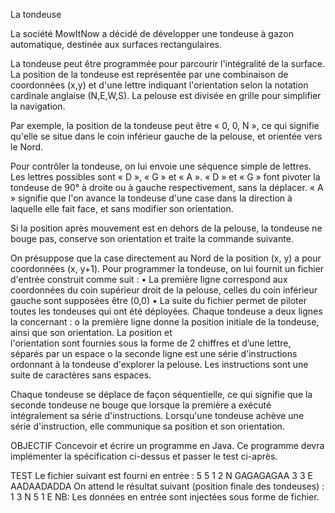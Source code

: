 La tondeuse

La société MowItNow a décidé de développer une tondeuse à gazon automatique, destinée aux surfaces rectangulaires.

La tondeuse peut être programmée pour parcourir l'intégralité de la surface. La position de la tondeuse est représentée par une combinaison de coordonnées (x,y) et d'une lettre indiquant l'orientation selon la notation cardinale anglaise (N,E,W,S). La pelouse est divisée en grille pour simplifier la navigation.

Par exemple, la position de la tondeuse peut être « 0, 0, N », ce qui signifie qu'elle se situe dans le coin inférieur gauche de la pelouse, et orientée vers le Nord.

Pour contrôler la tondeuse, on lui envoie une séquence simple de lettres. Les lettres possibles sont « D », « G » et « A ». « D » et « G » font pivoter la tondeuse de 90° à droite ou à gauche respectivement, sans la déplacer. « A » signifie que l'on avance la tondeuse d'une case dans la direction à laquelle elle fait face, et sans modifier son orientation.

Si la position après mouvement est en dehors de la pelouse, la tondeuse ne bouge pas, conserve son orientation et traite la commande suivante.

On présuppose que la case directement au Nord de la position (x, y) a pour coordonnées (x, y+1).
Pour programmer la tondeuse, on lui fournit un fichier d'entrée construit comme suit :
  • La première ligne correspond aux coordonnées du coin supérieur droit de la pelouse, celles du coin inférieur gauche sont supposées être (0,0)
  • La suite du fichier permet de piloter toutes les tondeuses qui ont été déployées. Chaque tondeuse a deux lignes la concernant :
    o la première ligne donne la position initiale de la tondeuse, ainsi que son orientation. La position et     
    l'orientation sont fournies sous la forme de 2 chiffres et d’une lettre, séparés par un espace
    o la seconde ligne est une série d'instructions ordonnant à la tondeuse d'explorer la pelouse. Les instructions 
    sont une suite de caractères sans espaces.

Chaque tondeuse se déplace de façon séquentielle, ce qui signifie que la seconde tondeuse ne bouge que lorsque la première a exécuté intégralement sa série d'instructions.
Lorsqu'une tondeuse achève une série d'instruction, elle communique sa position et son orientation.

OBJECTIF
Concevoir et écrire un programme en Java. Ce programme devra implémenter la spécification ci-dessus et passer le test ci-après.

TEST
Le fichier suivant est fourni en entrée : 5 5 1 2 N GAGAGAGAA 3 3 E AADAADADDA 
On attend le résultat suivant (position finale des tondeuses) : 1 3 N 5 1 E 
NB: Les données en entrée sont injectées sous forme de fichier.
